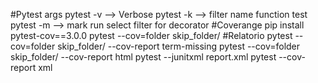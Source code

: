 #Pytest args
pytest -v   --> Verbose
pytest -k   --> filter name function test
pytest -m   --> mark run select filter for decorator
#Coverange
pip install pytest-cov==3.0.0
pytest --cov=folder skip_folder/
#Relatorio
pytest --cov=folder skip_folder/ --cov-report term-missing
pytest --cov=folder skip_folder/ --cov-report html
pytest --junitxml report.xml
pytest --cov-report xml
